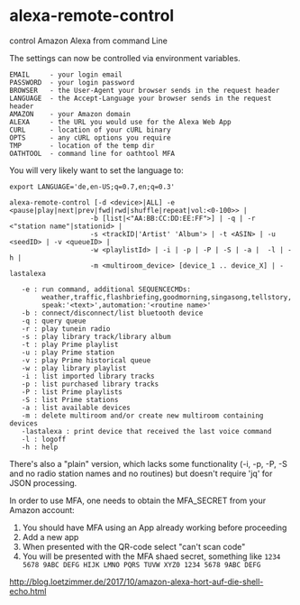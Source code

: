 
# alexa-remote-control
control Amazon Alexa from command Line

The settings can now be controlled via environment variables.
```
EMAIL     - your login email
PASSWORD  - your login password
BROWSER   - the User-Agent your browser sends in the request header
LANGUAGE  - the Accept-Language your browser sends in the request header
AMAZON    - your Amazon domain
ALEXA     - the URL you would use for the Alexa Web App
CURL      - location of your cURL binary
OPTS      - any cURL options you require
TMP       - location of the temp dir
OATHTOOL  - command line for oathtool MFA
```
You will very likely want to set the language to:
```
export LANGUAGE='de,en-US;q=0.7,en;q=0.3'
```

```
alexa-remote-control [-d <device>|ALL] -e <pause|play|next|prev|fwd|rwd|shuffle|repeat|vol:<0-100>> |
                    -b [list|<"AA:BB:CC:DD:EE:FF">] | -q | -r <"station name"|stationid> |
                    -s <trackID|'Artist' 'Album'> | -t <ASIN> | -u <seedID> | -v <queueID> |
                    -w <playlistId> | -i | -p | -P | -S | -a |  -l | -h |
                    -m <multiroom_device> [device_1 .. device_X] | -lastalexa

   -e : run command, additional SEQUENCECMDs:
        weather,traffic,flashbriefing,goodmorning,singasong,tellstory,
        speak:'<text>',automation:'<routine name>'
   -b : connect/disconnect/list bluetooth device
   -q : query queue
   -r : play tunein radio
   -s : play library track/library album
   -t : play Prime playlist
   -u : play Prime station
   -v : play Prime historical queue
   -w : play library playlist
   -i : list imported library tracks
   -p : list purchased library tracks
   -P : list Prime playlists
   -S : list Prime stations
   -a : list available devices
   -m : delete multiroom and/or create new multiroom containing devices
   -lastalexa : print device that received the last voice command
   -l : logoff
   -h : help
```
 
There's also a "plain" version, which lacks some functionality (-i, -p, -P, -S and no radio station names and no routines) but doesn't require 'jq' for JSON processing.

In order to use MFA, one needs to obtain the MFA_SECRET from your Amazon account:
1. You should have MFA using an App already working before proceeding
1. Add a new app
1. When presented with the QR-code select "can't scan code"
1. You will be presented with the MFA shaed secret, something like `1234 5678 9ABC DEFG HIJK LMNO PQRS TUVW XYZ0 1234 5678 9ABC DEFG`

http://blog.loetzimmer.de/2017/10/amazon-alexa-hort-auf-die-shell-echo.html

